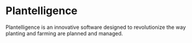 # Plantelligence
Plantelligence is an innovative software designed to revolutionize the way planting and farming are planned and managed.

